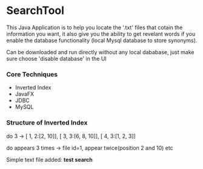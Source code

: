 # SearchTool

<p>
  This Java Application is to help you locate the '.txt' files that cotain the information you want, 
  it also give you the ability to get revelant words if you enable the database functionality 
  (local Mysql database to store synonyms).
</p>

<p>
Can be downloaded and run directly without any local dababase, just make sure choose 'disable database' in the UI
</p>

<h3>Core Techniques</h3>
<ul>
  <li>Inverted Index</li>
  <li>JavaFX</li>
  <li>JDBC</li>
  <li>MySQL</li>
</ul>

<h3>Structure of Inverted Index</h3>
<p>
do	3 -> [ 1, 2:[2, 10]], [ 3, 3:[6, 8, 10]], [ 4, 3:[1, 2, 3]]
</p>

<p>
do appears 3 times -> file id=1, appear twice(position 2 and 10) etc
</p>

<p>Simple text file added: <b>test search</b></p>
